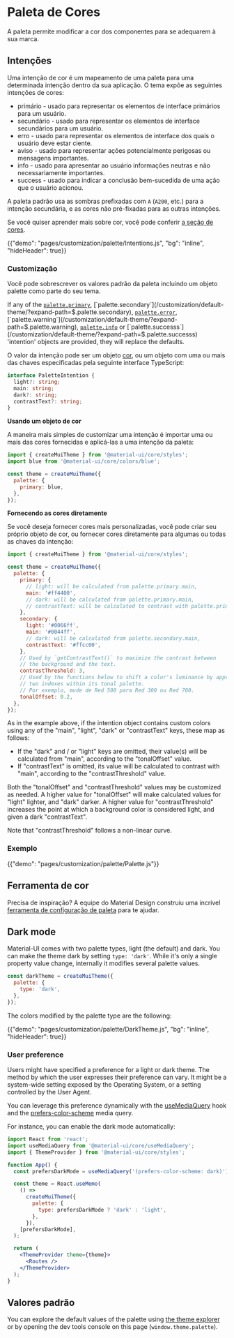# Paleta de Cores

<p class="description">A paleta permite modificar a cor dos componentes para se adequarem à sua marca.</p>

## Intenções

Uma intenção de cor é um mapeamento de uma paleta para uma determinada intenção dentro da sua aplicação. O tema expõe as seguintes intenções de cores:

- primário - usado para representar os elementos de interface primários para um usuário.
- secundário - usado para representar os elementos de interface secundários para um usuário.
- erro - usado para representar os elementos de interface dos quais o usuário deve estar ciente.
- aviso - usado para representar ações potencialmente perigosas ou mensagens importantes.
- info - usado para apresentar ao usuário informações neutras e não necessariamente importantes.
- success - usado para indicar a conclusão bem-sucedida de uma ação que o usuário acionou.

A paleta padrão usa as sombras prefixadas com `A` (`A200`, etc.) para a intenção secundária, e as cores não pré-fixadas para as outras intenções.

Se você quiser aprender mais sobre cor, você pode conferir [a seção de cores](/customization/color/).

{{"demo": "pages/customization/palette/Intentions.js", "bg": "inline", "hideHeader": true}}

### Customização

Você pode sobrescrever os valores padrão da paleta incluindo um objeto palette como parte do seu tema.

If any of the [`palette.primary`](/customization/default-theme/?expand-path=$.palette.primary), [`palette.secondary`](/customization/default-theme/?expand-path=$.palette.secondary), [`palette.error`](/customization/default-theme/?expand-path=$.palette.error), [`palette.warning`](/customization/default-theme/?expand-path=$.palette.warning), [`palette.info`](/customization/default-theme/?expand-path=$.palette.info) or [`palette.successs`](/customization/default-theme/?expand-path=$.palette.successs) 'intention' objects are provided, they will replace the defaults.

O valor da intenção pode ser um objeto [cor](/customization/color/), ou um objeto com uma ou mais das chaves especificadas pela seguinte interface TypeScript:

```ts
interface PaletteIntention {
  light?: string;
  main: string;
  dark?: string;
  contrastText?: string;
}
```

**Usando um objeto de cor**

A maneira mais simples de customizar uma intenção é importar uma ou mais das cores fornecidas e aplicá-las a uma intenção da paleta:

```js
import { createMuiTheme } from '@material-ui/core/styles';
import blue from '@material-ui/core/colors/blue';

const theme = createMuiTheme({
  palette: {
    primary: blue,
  },
});
```

**Fornecendo as cores diretamente**

Se você deseja fornecer cores mais personalizadas, você pode criar seu próprio objeto de cor, ou fornecer cores diretamente para algumas ou todas as chaves da intenção:

```js
import { createMuiTheme } from '@material-ui/core/styles';

const theme = createMuiTheme({
  palette: {
    primary: {
      // light: will be calculated from palette.primary.main,
      main: '#ff4400',
      // dark: will be calculated from palette.primary.main,
      // contrastText: will be calculated to contrast with palette.primary.main
    },
    secondary: {
      light: '#0066ff',
      main: '#0044ff',
      // dark: will be calculated from palette.secondary.main,
      contrastText: '#ffcc00',
    },
    // Used by `getContrastText()` to maximize the contrast between
    // the background and the text.
    contrastThreshold: 3,
    // Used by the functions below to shift a color's luminance by approximately
    // two indexes within its tonal palette.
    // Por exemplo, mude de Red 500 para Red 300 ou Red 700.
    tonalOffset: 0.2,
  },
});
```

As in the example above, if the intention object contains custom colors using any of the "main", "light", "dark" or "contrastText" keys, these map as follows:

- If the "dark" and / or "light" keys are omitted, their value(s) will be calculated from "main", according to the "tonalOffset" value.
- If "contrastText" is omitted, its value will be calculated to contrast with "main", according to the "contrastThreshold" value.

Both the "tonalOffset" and "contrastThreshold" values may be customized as needed. A higher value for "tonalOffset" will make calculated values for "light" lighter, and "dark" darker. A higher value for "contrastThreshold" increases the point at which a background color is considered light, and given a dark "contrastText".

Note that "contrastThreshold" follows a non-linear curve.

### Exemplo

{{"demo": "pages/customization/palette/Palette.js"}}

## Ferramenta de cor

Precisa de inspiração? A equipe do Material Design construiu uma incrível [ferramenta de configuração de paleta](/customization/color/#color-tool) para te ajudar.

## Dark mode

Material-UI comes with two palette types, light (the default) and dark. You can make the theme dark by setting `type: 'dark'`. While it's only a single property value change, internally it modifies several palette values.

```js
const darkTheme = createMuiTheme({
  palette: {
    type: 'dark',
  },
});
```

The colors modified by the palette type are the following:

{{"demo": "pages/customization/palette/DarkTheme.js", "bg": "inline", "hideHeader": true}}

### User preference

Users might have specified a preference for a light or dark theme. The method by which the user expresses their preference can vary. It might be a system-wide setting exposed by the Operating System, or a setting controlled by the User Agent.

You can leverage this preference dynamically with the [useMediaQuery](/components/use-media-query/) hook and the [prefers-color-scheme](https://developer.mozilla.org/en-US/docs/Web/CSS/@media/prefers-color-scheme) media query.

For instance, you can enable the dark mode automatically:

```jsx
import React from 'react';
import useMediaQuery from '@material-ui/core/useMediaQuery';
import { ThemeProvider } from '@material-ui/core/styles';

function App() {
  const prefersDarkMode = useMediaQuery('(prefers-color-scheme: dark)');

  const theme = React.useMemo(
    () =>
      createMuiTheme({
        palette: {
          type: prefersDarkMode ? 'dark' : 'light',
        },
      }),
    [prefersDarkMode],
  );

  return (
    <ThemeProvider theme={theme}>
      <Routes />
    </ThemeProvider>
  );
}
```

## Valores padrão

You can explore the default values of the palette using [the theme explorer](/customization/default-theme/?expand-path=$.palette) or by opening the dev tools console on this page (`window.theme.palette`).